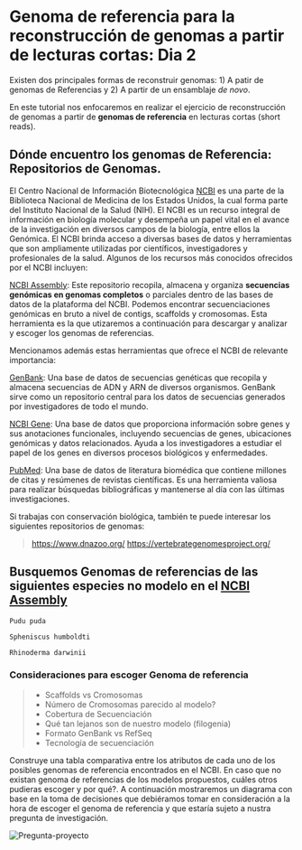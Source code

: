# Genoma de referencia para la reconstrucción de genomas a partir de lecturas cortas: Dia 2

Existen dos principales formas de reconstruir genomas: 1) A patir de genomas de Referencias y 2) A partir de un ensamblaje *de novo*.

En este tutorial nos enfocaremos en realizar el ejercicio de reconstrucción de genomas a partir de  **genomas de referencia** en lecturas cortas (short reads).
 
## Dónde encuentro los genomas de Referencia: Repositorios de Genomas.

El Centro Nacional de Información Biotecnológica [NCBI](https://www.ncbi.nlm.nih.gov/) es una parte de la Biblioteca Nacional de Medicina de los Estados Unidos, la cual forma parte del Instituto Nacional de la Salud (NIH). El NCBI es un recurso integral de información en biología molecular y  desempeña un papel vital en el avance de la investigación en diversos campos de la biología, entre ellos la Genómica.
El NCBI brinda acceso a diversas bases de datos y herramientas que son ampliamente utilizadas por científicos, investigadores y profesionales de la salud. Algunos de los recursos más conocidos ofrecidos por el NCBI incluyen:

[NCBI Assembly](https://www.ncbi.nlm.nih.gov/assembly):  Este repositorio recopila, almacena y organiza **secuencias genómicas en genomas completos** o parciales dentro de las bases de datos de la plataforma del NCBI. Podemos encontrar secuenciaciones genómicas en bruto a nivel de contigs, scaffolds y cromosomas. Esta herramienta es la que utizaremos a continuación para descargar y analizar y escoger los genomas de referencias.

Mencionamos además estas herramientas que ofrece el NCBI de relevante importancia:

[GenBank](https://www.ncbi.nlm.nih.gov/genbank/): Una base de datos de secuencias genéticas que recopila y almacena secuencias de ADN y ARN de diversos organismos. GenBank sirve como un repositorio central para los datos de secuencias generados por investigadores de todo el mundo.

[NCBI Gene](https://www.ncbi.nlm.nih.gov/gene/): Una base de datos que proporciona información sobre genes y sus anotaciones funcionales, incluyendo secuencias de genes, ubicaciones genómicas y datos relacionados. Ayuda a los investigadores a estudiar el papel de los genes en diversos procesos biológicos y enfermedades.

[PubMed](https://pubmed.ncbi.nlm.nih.gov/): Una base de datos de literatura biomédica que contiene millones de citas y resúmenes de revistas científicas. Es una herramienta valiosa para realizar búsquedas bibliográficas y mantenerse al día con las últimas investigaciones.

Si trabajas con conservación biológica, también te puede interesar los siguientes repositorios de genomas: 

> https://www.dnazoo.org/
> https://vertebrategenomesproject.org/


## Busquemos Genomas de referencias de las siguientes especies no modelo en el [NCBI Assembly](https://www.ncbi.nlm.nih.gov/assembly)

```
Pudu puda
```
```
Spheniscus humboldti
```
```
Rhinoderma darwinii
```

### Consideraciones para escoger Genoma de referencia



> + Scaffolds vs Cromosomas
> + Número de Cromosomas parecido al modelo?
> + Cobertura de Secuenciación
> +  Qué tan lejanos son de nuestro modelo (filogenia)
> +  Formato GenBank vs RefSeq
> + Tecnología de secuenciación 





Construye una tabla comparativa entre los atributos de cada uno de los posibles genomas de referencia encontrados en el NCBI. En caso que no existan genoma de referencias de los modelos propuestos, cuáles otros pudieras escoger y por qué?. A continuación mostraremos un diagrama con base en la toma de decisiones que debiéramos tomar en consideración a la hora de escoger el genoma de referencia y que estaría sujeto a nustra pregunta de investigación.


![Pregunta-proyecto](https://github.com/lafabi/Genobiostoic/blob/main/Pregunta-proyecto.png)

